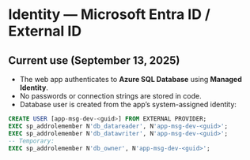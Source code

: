 # Identity — Microsoft Entra ID / External ID

## Current use (September 13, 2025)

- The web app authenticates to **Azure SQL Database** using **Managed Identity**.  
- No passwords or connection strings are stored in code.  
- Database user is created from the app’s system-assigned identity:

```sql
CREATE USER [app-msg-dev-<guid>] FROM EXTERNAL PROVIDER;
EXEC sp_addrolemember N'db_datareader', N'app-msg-dev-<guid>';
EXEC sp_addrolemember N'db_datawriter', N'app-msg-dev-<guid>';
-- Temporary:
EXEC sp_addrolemember N'db_owner', N'app-msg-dev-<guid>';
